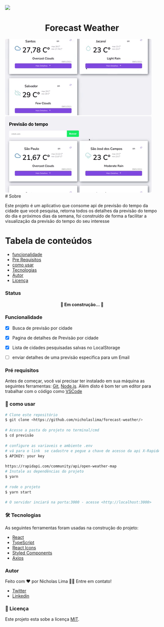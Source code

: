 
<img src="https://img.shields.io/static/v1?label=log&message=forecastweather&color=7159c1&style=for-the-badge&logo=ghost"/>
<h1 align="center">Forecast Weather</h1>

<div style="display: flex,flex-direction: row">
    <img  style="border-radius: 5px"  src="src/assets/imgs/giphy.gif">
    <img  style="border-radius: 5px"  src="src/assets/imgs/giphy2.gif">
 </div>
# Sobre

Este projeto é um aplicativo que consome api de previsão do tempo da cidade que você pesquisa, retorna todos os detalhes da previsão do tempo do dia e próximos dias da semana, foi construído de forma a facilitar a visualização da previsão do tempo do seu interesse

Tabela de conteúdos
=================
<!--ts-->
   * [funcionalidade](#funcionalidade)
   * [Pre Requisitos](#Pre-requisitos)
   * [como usar](#--como-usar)
   * [Tecnologias](#-tecnologias)
   * [Autor](#autor)
   * [Licença](#Licenca)
<!--te-->

<h3>Status</h3>
<h4 align="center"> 
 🚀 Em construção...  🚧
</h4>

 ### Funcionalidade

- [x] Busca de previsão por cidade
- [x] Pagina de detalhes de Previsão por cidade
- [x] Lista de cidades pesquisadas salvas no LocalStorage
- [ ] enviar detalhes de uma previsão especifica para um Email




### Pré requisitos

Antes de começar, você vai precisar ter instalado em sua máquina as seguintes ferramentas:
[Git](https://git-scm.com), [Node.js](https://nodejs.org/en/). 
Além disto é bom ter um editor para trabalhar com o código como [VSCode](https://code.visualstudio.com/)



### 🎲 como usar
```bash
# Clone este repositório
$ git clone <https://github.com/nicholaslima/forecast-weather/>

# Acesse a pasta do projeto no terminal/cmd
$ cd previsão

# configure as variaveis e ambiente .env
# vá para o link  se cadastre e pegue a chave de acesso da api X-RapidAPI-Key e cole no .env
$ APIKEY: your key

https://rapidapi.com/community/api/open-weather-map
# Instale as dependências do projeto
$ yarn 

# rode o projeto
$ yarn start

# O servidor inciará na porta:3000 - acesse <http://localhost:3000>

```  

 
### 🛠 Tecnologias

As seguintes ferramentas foram usadas na construção do projeto:

- [React](https://pt-br.reactjs.org/)
- [TypeScript](https://www.typescriptlang.org/)
- [React Icons](https://react-icons.github.io/react-icons/)
- [Styled Components](https://styled-components.com/)
- [Axios](https://www.npmjs.com/package/axios)


### Autor
 
 Feito com ❤️ por Nicholas Lima 👋🏽 Entre em contato!

- [Twitter](https://twitter.com/nichola58915429)
- [Linkedin](https://www.linkedin.com/in/nicholas-lima-a360311bb/)


### 📝 Licença

Este projeto esta sobe a licença [MIT](./LICENSE).
